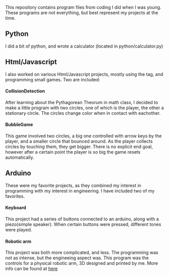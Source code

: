 This repository contains program files from coding I did when I was young. These programs are not everything, but best represent my projects at the time.

## Python
I did a bit of python, and wrote a calculator (located in python/calculator.py)

## Html/Javascript
I also worked on various Html/Javascript projects, mostly using the <canvas> tag, and programming small games.
Two are included:

#### CollisionDetection
After learning about the Pythagorean Theorum in math class, I decided to make a little program with two circles, one of which is the player, the other a stationary circle. The circles change color when in contact with eachother.

#### BubbleGame
This game involved two circles, a big one controlled with arrow keys by the player, and a smaller circle that bounced around. As the player collects circles by touching them, they
 get bigger. There is no explicit end goal, however after a certain point the player is so big the game resets automatically.
 
## Arduino
These were my favorite projects, as they combined my interest in programming with my interest in engineering. I have included two of my favorites.

#### Keyboard
This project had a series of buttons connected to an arduino, along with a piezo(simple speaker). When certain buttons were pressed, different tones were played.

#### Robotic arm
This project was both more complicated, and less. The programming was not as intense, but the engineeing aspect was. This program was the controls for a physical robotic arm, 3D designed and printed by me. More info can be found at [here](https://skippysunday.net)
